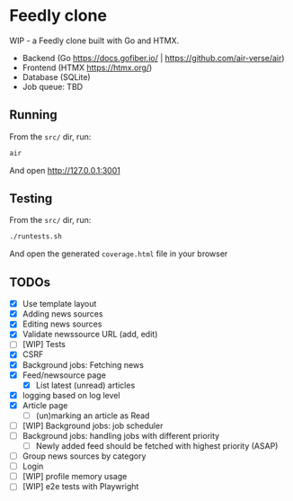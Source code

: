# Feedly clone

WIP - a Feedly clone built with Go and HTMX.

- Backend (Go https://docs.gofiber.io/ | https://github.com/air-verse/air)
- Frontend (HTMX https://htmx.org/)
- Database (SQLite)
- Job queue: TBD

## Running

From the `src/` dir, run:

```sh
air
```

And open http://127.0.0.1:3001

## Testing

From the `src/` dir, run:

```sh
./runtests.sh
```

And open the generated `coverage.html` file in your browser

## TODOs

- [x] Use template layout
- [x] Adding news sources
- [x] Editing news sources
- [x] Validate newssource URL (add, edit)
- [ ] [WIP] Tests
- [x] CSRF
- [x] Background jobs: Fetching news
- [x] Feed/newsource page
  - [x] List latest (unread) articles
- [x] logging based on log level
- [x] Article page
  - [ ] (un)marking an article as Read
- [ ] [WIP] Background jobs: job scheduler
- [ ] Background jobs: handling jobs with different priority
  - [ ] Newly added feed should be fetched with highest priority (ASAP)
- [ ] Group news sources by category
- [ ] Login
- [ ] [WIP] profile memory usage
- [ ] [WIP] e2e tests with Playwright
